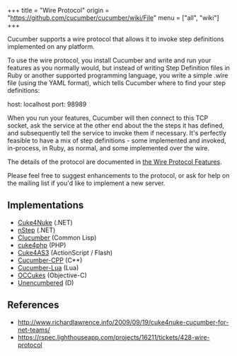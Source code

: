 +++
title = "Wire Protocol"
origin = "https://github.com/cucumber/cucumber/wiki/File"
menu = ["all", "wiki"]
+++

Cucumber supports a wire protocol that allows it to invoke step definitions implemented on any platform.

To use the wire protocol, you install Cucumber and write and run your features as you normally would, but instead of writing Step Definition files in Ruby or another supported programming language, you write a simple .wire file (using the YAML format), which tells Cucumber where to find your step definitions:

host: localhost
port: 98989

When you run your features, Cucumber will then connect to this TCP socket, ask the service at the other end about the the steps it has defined, and subsequently tell the service to invoke them if necessary. It's perfectly feasible to have a mix of step definitions - some implemented and invoked, in-process, in Ruby, as normal, and some implemented over the wire.

The details of the protocol are documented in [the Wire Protocol Features](https://github.com/cucumber/cucumber-ruby-wire/blob/v0.0.1/features/invoke_message.feature).

Please feel free to suggest enhancements to the protocol, or ask for help on the mailing list if you'd like to implement a new server.

Implementations
---------------

-   [Cuke4Nuke](http://github.com/richardlawrence/Cuke4Nuke/) (.NET)
-   [nStep](http://github.com/clearwavebuild/nStep) (.NET)
-   [Clucumber](http://github.com/antifuchs/clucumber) (Common Lisp)
-   [cuke4php](https://github.com/olbrich/cuke4php) (PHP)
-   [Cuke4AS3](https://github.com/flashquartermaster/Cuke4AS3) (ActionScript / Flash)
-   [Cucumber-CPP](https://github.com/cucumber/cucumber-cpp) (C**)
-   [Cucumber-Lua](https://github.com/cucumber/cucumber-lua) (Lua)
-   [OCCukes](https://github.com/OCCukes/OCCukes) (Objective-C)
-   [Unencumbered](https://github.com/atilaneves/unencumbered) (D)

References
----------

-   <http://www.richardlawrence.info/2009/09/19/cuke4nuke-cucumber-for-net-teams/>
-   <https://rspec.lighthouseapp.com/projects/16211/tickets/428-wire-protocol>
